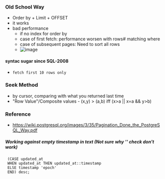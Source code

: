 ### Old School Way
- Order by + Limit + OFFSET
- it works
- bad performance
  - if no index for order by
  - case of first fetch:   performance worsen with rows# matching where
  - case of subsequent pages: Need to sort all rows
  - ![image](https://cloud.githubusercontent.com/assets/1883877/15132973/489da5da-1691-11e6-8d10-543f1174797a.png)

#### syntac sugar since SQL-2008
- `fetch first 10 rows only`

### Seek Method 
- by cursor, comparing with what you returned last time
- "Row Value"/Composite values - (x,y) > (a,b) iff (x>a || x=a && y>b)


### Reference
- https://wiki.postgresql.org/images/3/35/Pagination_Done_the_PostgreSQL_Way.pdf


##### Working against empty timestamp in text (Not sure why '' check don't work)
```
 (CASE updated_at
 WHEN updated_at THEN updated_at::timestamp
 ELSE timestamp 'epoch'
 END) desc;
 ```
